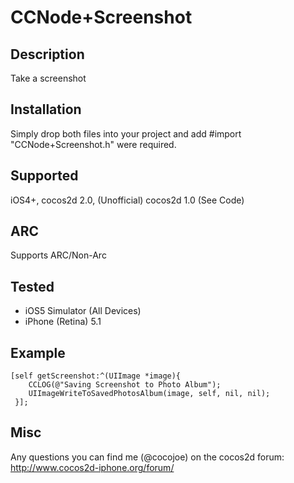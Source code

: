 CCNode+Screenshot
=================

Description
-----------

Take a screenshot

Installation
------------

Simply drop both files into your project and add #import "CCNode+Screenshot.h" were required.

Supported
---------

iOS4+, cocos2d 2.0, (Unofficial) cocos2d 1.0 (See Code)

ARC         
---

Supports ARC/Non-Arc

Tested      
------

* iOS5 Simulator (All Devices)
* iPhone (Retina) 5.1

Example
-------

```smalltalk
[self getScreenshot:^(UIImage *image){
    CCLOG(@"Saving Screenshot to Photo Album");
    UIImageWriteToSavedPhotosAlbum(image, self, nil, nil);
 }];
```
  
Misc
----

Any questions you can find me (@cocojoe) on the cocos2d forum: 
http://www.cocos2d-iphone.org/forum/ 
